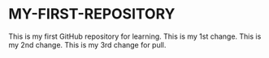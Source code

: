# MY-FIRST-REPOSITORY
This is my first GitHub repository for learning.
This is my 1st change.
This is my 2nd change.
This is my 3rd change for pull.
